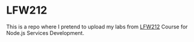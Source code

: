 # LFW212

This is a repo where I pretend to upload my labs from [LFW212](https://training.linuxfoundation.org/training/node-js-services-development-lfw212/) Course for Node.js Services Development.